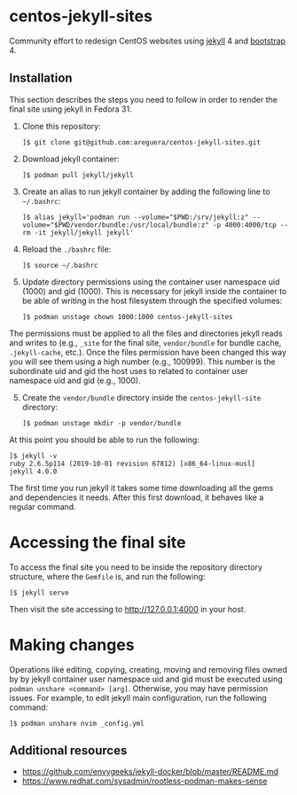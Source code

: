 # centos-jekyll-sites

Community effort to redesign CentOS websites using
[jekyll](https://jekyllrb.com/) 4 and [bootstrap](https://getbootstrap.com/) 4.

## Installation

This section describes the steps you need to follow in order to render the
final site using jekyll in Fedora 31.

1. Clone this repository:

       ]$ git clone git@github.com:areguera/centos-jekyll-sites.git

1. Download jekyll container:

       ]$ podman pull jekyll/jekyll

2. Create an alias to run jekyll container by adding the following line to
`~/.bashrc`:

       ]$ alias jekyll='podman run --volume="$PWD:/srv/jekyll:z" --volume="$PWD/vendor/bundle:/usr/local/bundle:z" -p 4000:4000/tcp --rm -it jekyll/jekyll jekyll'

3. Reload the `./bashrc` file:

       ]$ source ~/.bashrc

4. Update directory permissions using the container user namespace uid (1000)
and gid (1000). This is necessary for jekyll inside the container to be able of
writing in the host filesystem through the specified volumes:

       ]$ podman unstage chown 1000:1000 centos-jekyll-sites

  The permissions must be applied to all the files and directories jekyll reads
  and writes to (e.g., `_site` for the final site, `vendor/bundle` for bundle
  cache, `.jekyll-cache`, etc.). Once the files permission have been changed
  this way you will see them using a high number (e.g., 100999). This number is
  the subordinate uid and gid the host uses to related to container user
  namespace uid and gid (e.g., 1000).

5. Create the `vendor/bundle` directory inside the `centos-jekyll-site`
directory:

       ]$ podman unstage mkdir -p vendor/bundle

At this point you should be able to run the following:

    ]$ jekyll -v
    ruby 2.6.5p114 (2019-10-01 revision 67812) [x86_64-linux-musl]
    jekyll 4.0.0

The first time you run jekyll it takes some time downloading all the gems and
dependencies it needs. After this first download, it behaves like a regular
command.

# Accessing the final site

To access the final site you need to be inside the repository directory
structure, where the `Gemfile` is, and run the following:

    ]$ jekyll serve

Then visit the site accessing to http://127.0.0.1:4000 in your host.

# Making changes

Operations like editing, copying, creating, moving and removing files owned by
by jekyll container user namespace uid and gid must be executed using `podman
unshare <command> [arg]`. Otherwise, you may have permission issues. For
example, to edit jekyll main configuration, run the following command:

    ]$ podman unshare nvim _config.yml

## Additional resources

* https://github.com/envygeeks/jekyll-docker/blob/master/README.md
* https://www.redhat.com/sysadmin/rootless-podman-makes-sense
